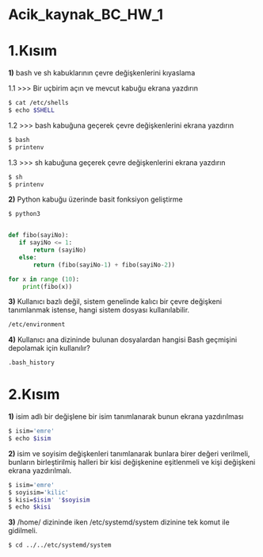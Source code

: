# Acik_kaynak_BC_HW_1
# 1.Kısım
**1)** bash ve sh kabuklarının çevre değişkenlerini kıyaslama

1.1  >>> Bir uçbirim açın ve mevcut kabuğu ekrana yazdırın

```bash
$ cat /etc/shells
$ echo $SHELL
```
1.2  >>> bash kabuğuna geçerek çevre değişkenlerini ekrana yazdırın

```bash
$ bash
$ printenv
```
1.3  >>> sh kabuğuna geçerek çevre değişkenlerini ekrana yazdırın

```bash
$ sh
$ printenv
```

**2)** Python kabuğu üzerinde basit fonksiyon geliştirme

```bash
$ python3
```

```python

def fibo(sayiNo):
   if sayiNo <= 1:
       return (sayiNo)
   else:
       return (fibo(sayiNo-1) + fibo(sayiNo-2))

for x in range (10):
    print(fibo(x))
```
**3)**  Kullanıcı bazlı değil, sistem genelinde kalıcı bir çevre değişkeni tanımlanmak istense, hangi sistem dosyası kullanılabilir.

```bash
/etc/environment
```
**4)** Kullanıcı ana dizininde bulunan dosyalardan hangisi Bash geçmişini depolamak için kullanılır?
```bash
.bash_history
```
# 2.Kısım

**1)**  isim adlı bir değişlene bir isim tanımlanarak bunun ekrana yazdırılması
```bash
$ isim='emre'
$ echo $isim
```
**2)** isim ve soyisim değişkenleri tanımlanarak bunlara birer değeri verilmeli, bunların birleştirilmiş halleri bir kisi değişkenine eşitlenmeli ve kişi değişkeni ekrana yazdırılmalı.

```bash
$ isim='emre'
$ soyisim='kilic'
$ kisi=$isim' '$soyisim
$ echo $kisi
```

**3)** /home/ dizininde iken /etc/systemd/system dizinine tek komut ile gidilmeli.

```bash
$ cd ../../etc/systemd/system
```

